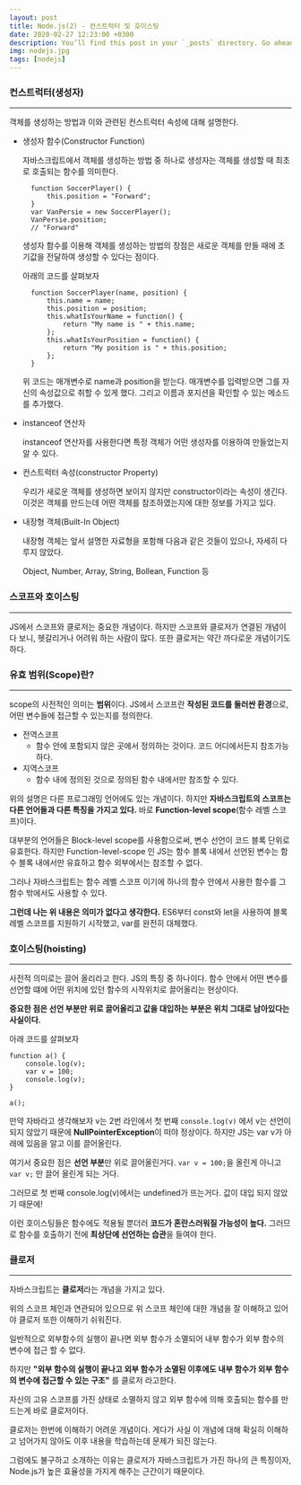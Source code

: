```yaml
---
layout: post
title: Node.js(2) - 컨스트럭터 및 호이스팅
date: 2020-02-27 12:23:00 +0300
description: You’ll find this post in your `_posts` directory. Go ahead and edit it and re-build the site to see your changes.
img: nodejs.jpg
tags: [nodejs]
---
```


### 컨스트럭터(생성자)

---

객체를 생성하는 방법과 이와 관련된 컨스트럭터 속성에 대해 설명한다.

- 생성자 함수(Constructor Function)

    자바스크립트에서 객체를 생성하는 방법 중 하나로 생성자는 객체를 생성할 때 최초로 호출되는 함수를 의미한다.

        function SoccerPlayer() {
        	this.position = "Forward";
        }
        var VanPersie = new SoccerPlayer();
        VanPersie.position;
        // "Forward"

    생성자 함수를 이용해 객체를 생성하는 방법의 장점은 새로운 객체를 만들 때에 초기값을 전달하여 생성할 수 있다는 점이다.

    아래의 코드를 살펴보자

        function SoccerPlayer(name, position) {
        	this.name = name;
        	this.position = position;
        	this.whatIsYourName = function() {
        		return "My name is " + this.name;
        	};
        	this.whatIsYourPosition = function() {
        		return "My position is " + this.position;
        	};
        }

    위 코드는 매개변수로 name과 position을 받는다. 매개변수를 입력받으면 그를 자신의 속성값으로 취할 수 있게 했다. 그리고 이름과 포지션을 확인할 수 있는 메소드를 추가했다.

- instanceof 연산자

    instanceof 연산자를 사용한다면 특정 객체가 어떤 생성자를 이용하여 만들었는지 알 수 있다.

- 컨스트럭터 속성(constructor Property)

    우리가 새로운 객체를 생성하면 보이지 않지만 constructor이라는 속성이 생긴다. 이것은 객체를 만드는데 어떤 객체를 참조하였는지에 대한 정보를 가지고 있다.

- 내장형 객체(Built-In Object)

    내장형 객체는 앞서 설명한 자료형을 포함해 다음과 같은 것들이 있으나, 자세히 다루지 않았다.

    Object, Number, Array, String, Bollean, Function 등

### 스코프와 호이스팅

---

JS에서 스코프와 클로저는 중요한 개념이다. 하지만 스코프와 클로저가 연결된 개념이다 보니, 헷갈리거나 어려워 하는 사람이 많다. 또한 클로저는 약간 까다로운 개념이기도 하다.

### 유효 범위(Scope)란?

---

scope의 사전적인 의미는 **범위**이다. JS에서 스코프란 **작성된 코드를 둘러싼 환경**으로, 어떤 변수들에 접근할 수 있는지를 정의한다.

- 전역스코프
    - 함수 안에 포함되지 않은 곳에서 정의하는 것이다. 코드 어디에서든지 참조가능 하다.
- 지역스코프
    - 함수 내에 정의된 것으로 정의된 함수 내에서만 참조할 수 있다.

위의 설명은 다른 프로그래밍 언어에도 있는 개념이다. 하지만 **자바스크립트의 스코프는 다른 언어들과 다른 특징을 가지고 있다.** 바로 **Function-level scope**(함수 레벨 스코프)이다.

대부분의 언어들은 Block-level scope를 사용함으로써, 변수 선언이 코드 블록 단위로 유효한다. 하지만 Function-level-scope 인 JS는 함수 블록 내에서 선언된 변수는 함수 블록 내에서만 유효하고 함수 외부에서는 참조할 수 없다.

그러나 자바스크립트는 함수 레벨 스코프 이기에 하나의 함수 안에서 사용한 함수를 그 함수 밖에서도 사용할 수 있다.

**그런데 나는 위 내용은 의미가 없다고 생각한다.** ES6부터 const와 let을 사용하여 블록 레벨 스코프를 지원하기 시작했고, var를 완전히 대체했다.

### 호이스팅(hoisting)

---

사전적 의미로는 끌어 올리라고 한다. JS의 특징 중 하나이다. 함수 안에서 어떤 변수를 선언할 떄에 어떤 위치에 있던 함수의 시작위치로 끌어올리는 현상이다.

**중요한 점은 선언 부분만 위로 끌어올리고 값을 대입하는 부분은 위치 그대로 남아있다는 사실이다.**

아래 코드를 살펴보자

    function a() {
    	console.log(v);
    	var v = 100;
    	console.log(v);
    }
    
    a();

만약 자바라고 생각해보자 v는 2번 라인에서 첫 번째 `console.log(v)` 에서 v는 선언이 되지 않았기 때문에 **NullPointerException**이 떠야 정상이다. 하지만 JS는 var v가 아래에 있음을 알고 이를 끌어올린다.

여기서 중요한 점은 **선언 부분**만 위로 끌어올린거다. `var v = 100;`을 올린게 아니고 `var v;` 만 끌어 올린게 되는 거다.

 그러므로 첫 번째 console.log(v)에서는 undefined가 뜨는거다. 값이 대입 되지 않았기 때문에!

이런 호이스팅들은 함수에도 적용될 뿐더러 **코드가 혼란스러워질 가능성이 높다.** 그러므로 함수를 호출하기 전에 **최상단에 선언하는 습관**을 들여야 한다.

### 클로저

---

자바스크립트는 **클로저**라는 개념을 가지고 있다.

위의 스코프 체인과 연관되어 있으므로 위 스코프 체인에 대한 개념을 잘 이해하고 있어야 클로저 또한 이해하기 쉬워진다.

일반적으로 외부함수의 실행이 끝나면 외부 함수가 소멸되어 내부 함수가 외부 함수의 변수에 접근 할 수 없다.

하지만 **"외부 함수의 실행이 끝나고 외부 함수가 소멸된 이후에도 내부 함수가 외부 함수의 변수에 접근할 수 있는 구조"** 를 클로저 라고한다.

자신의 고유 스코프를 가진 상태로 소멸하지 않고 외부 함수에 의해 호출되는 함수를 만드는게 바로 클로저이다.

클로저는 한번에 이해하기 어려운 개념이다. 게다가 사실 이 개념에 대해 확실히 이해하고 넘어가지 않아도 이후 내용을 학습하는데 문제가 되진 않는다.

그럼에도 불구하고 소개하는 이유는 클로저가 자바스크립트가 가진 하나의 큰 특징이자, Node.js가 높은 효율성을 가지게 해주는 근간이기 때문이다.